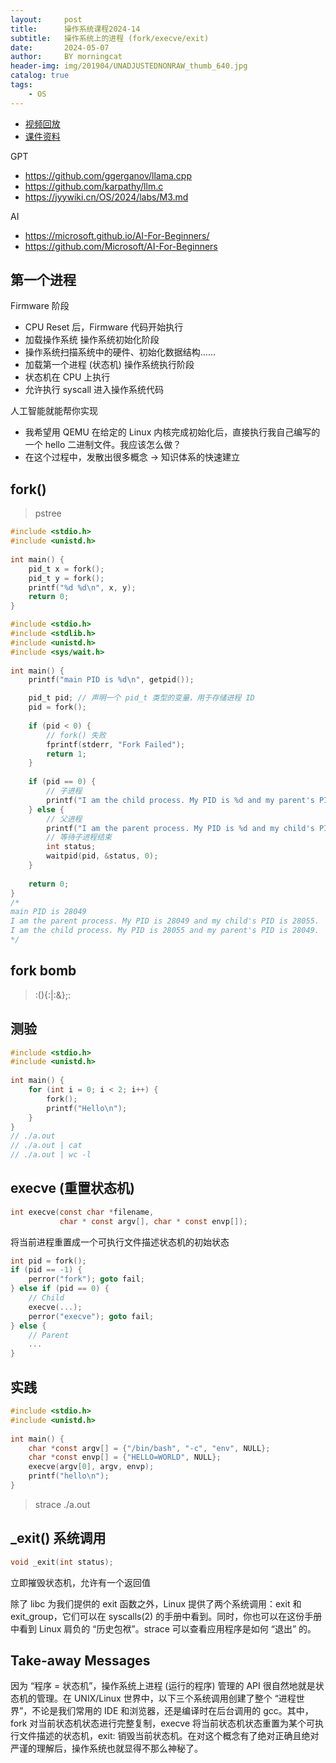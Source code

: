 ```yaml
---
layout:     post
title:      操作系统课程2024-14
subtitle:   操作系统上的进程 (fork/execve/exit) 
date:       2024-05-07
author:     BY morningcat
header-img: img/201904/UNADJUSTEDNONRAW_thumb_640.jpg
catalog: true
tags:
    - OS
---
```


- [视频回放](https://www.bilibili.com/video/BV1zE421u7p4)
- [课件资料](https://jyywiki.cn/OS/2024/lect14.md)

GPT


- https://github.com/ggerganov/llama.cpp
- https://github.com/karpathy/llm.c
- https://jyywiki.cn/OS/2024/labs/M3.md

AI

- https://microsoft.github.io/AI-For-Beginners/
- https://github.com/Microsoft/AI-For-Beginners

## 第一个进程

Firmware 阶段
- CPU Reset 后，Firmware 代码开始执行
- 加载操作系统
操作系统初始化阶段
- 操作系统扫描系统中的硬件、初始化数据结构……
- 加载第一个进程 (状态机)
操作系统执行阶段
- 状态机在 CPU 上执行
- 允许执行 syscall 进入操作系统代码

人工智能就能帮你实现
- 我希望用 QEMU 在给定的 Linux 内核完成初始化后，直接执行我自己编写的一个 hello 二进制文件。我应该怎么做？
- 在这个过程中，发散出很多概念 → 知识体系的快速建立

## fork()

> pstree

```c
#include <stdio.h>  
#include <unistd.h>  
  
int main() {
    pid_t x = fork();
    pid_t y = fork();
    printf("%d %d\n", x, y);
    return 0;
}
```

```c
#include <stdio.h>  
#include <stdlib.h>  
#include <unistd.h>  
#include <sys/wait.h>  
  
int main() {
    printf("main PID is %d\n", getpid());  

    pid_t pid; // 声明一个 pid_t 类型的变量，用于存储进程 ID  
    pid = fork();
  
    if (pid < 0) { 
        // fork() 失败  
        fprintf(stderr, "Fork Failed");  
        return 1;  
    }  
  
    if (pid == 0) { 
        // 子进程  
        printf("I am the child process. My PID is %d and my parent's PID is %d.\n", getpid(), getppid());  
    } else { 
        // 父进程  
        printf("I am the parent process. My PID is %d and my child's PID is %d.\n", getpid(), pid);  
        // 等待子进程结束  
        int status;  
        waitpid(pid, &status, 0);
    }  
  
    return 0;  
}
/*
main PID is 28049
I am the parent process. My PID is 28049 and my child's PID is 28055.
I am the child process. My PID is 28055 and my parent's PID is 28049.
*/
```

## fork bomb

> :(){:|:&};:

## 测验

```c
#include <stdio.h>  
#include <unistd.h>  
  
int main() {
    for (int i = 0; i < 2; i++) {
        fork();
        printf("Hello\n");
    }
}
// ./a.out
// ./a.out | cat
// ./a.out | wc -l
```

## execve (重置状态机)

```c
int execve(const char *filename,
           char * const argv[], char * const envp[]);
```

将当前进程重置成一个可执行文件描述状态机的初始状态

```c
int pid = fork();
if (pid == -1) {
    perror("fork"); goto fail;
} else if (pid == 0) {
    // Child
    execve(...);
    perror("execve"); goto fail;
} else {
    // Parent
    ...
}
```

## 实践

```c
#include <stdio.h>  
#include <unistd.h>  
  
int main() {
    char *const argv[] = {"/bin/bash", "-c", "env", NULL};
    char *const envp[] = {"HELLO=WORLD", NULL};
    execve(argv[0], argv, envp);
    printf("hello\n");
}
```

> strace ./a.out

## _exit() 系统调用

```c
void _exit(int status);
```

立即摧毁状态机，允许有一个返回值

除了 libc 为我们提供的 exit 函数之外，Linux 提供了两个系统调用：exit 和 exit_group，它们可以在 syscalls(2) 的手册中看到。同时，你也可以在这份手册中看到 Linux 肩负的 “历史包袱”。strace 可以查看应用程序是如何 “退出” 的。



## Take-away Messages

因为 “程序 = 状态机”，操作系统上进程 (运行的程序) 管理的 API 很自然地就是状态机的管理。在 UNIX/Linux 世界中，以下三个系统调用创建了整个 “进程世界”，不论是我们常用的 IDE 和浏览器，还是编译时在后台调用的 gcc。其中，fork 对当前状态机状态进行完整复制，execve 将当前状态机状态重置为某个可执行文件描述的状态机，exit: 销毁当前状态机。在对这个概念有了绝对正确且绝对严谨的理解后，操作系统也就显得不那么神秘了。
